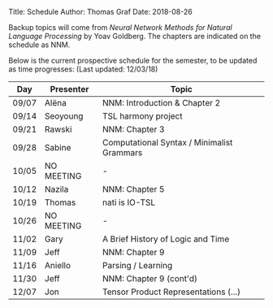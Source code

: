 ﻿Title: Schedule
Author: Thomas Graf
Date: 2018-08-26

Backup topics will come from *Neural Network Methods for Natural Language Processing* by Yoav Goldberg. 
The chapters are indicated on the schedule as NNM.

Below is the current prospective schedule for the semester, to be updated as time progresses:
(Last updated: 12/03/18)


| Day   | Presenter          | Topic                                                  |
|-------|--------------------|--------------------------------------------------------|
| 09/07 | Alëna              | NNM: Introduction & Chapter 2                          |
| 09/14 | Seoyoung           | TSL harmony project                                    |
| 09/21 | Rawski             | NNM: Chapter 3                                         |
| 09/28 | Sabine             | Computational Syntax / Minimalist Grammars             |
| 10/05 | NO MEETING         | -                                                      |
| 10/12 | Nazila             | NNM: Chapter 5                                         |
| 10/19 | Thomas             | nati is IO-TSL                                         |
| 10/26 | NO MEETING         | -                                                      |
| 11/02 | Gary               | A Brief History of Logic and Time                      |
| 11/09 | Jeff               | NNM: Chapter 9                                         |
| 11/16 | Aniello            | Parsing / Learning                                     |
| 11/30 | Jeff               | NNM: Chapter 9 (cont'd)                                | 
| 12/07 | Jon                | Tensor Product Representations (...)                   |
